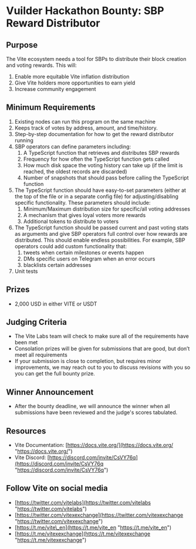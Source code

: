 # Vuilder Hackathon Bounty: SBP Reward Distributor

## Purpose
The Vite ecosystem needs a tool for SBPs to distribute their block creation	and voting rewards. This will:
1. Enable more equitable Vite inflation distribution
2. Give Vite holders more opportunities to earn yield
3. Increase community engagement

## Minimum Requirements
1. Existing nodes can run this program on the same machine
2. Keeps track of votes by address, amount, and time/history.
3. Step-by-step documentation for how to get the reward distributor running
4. SBP operators can define parameters including:
	1. A TypeScript function that retrieves and distributes SBP rewards
	2. Frequency for how often the TypeScript function gets called
	3. How much disk space the voting history can take up (if the limit is reached, the oldest records are discarded)
	4. Number of snapshots that should pass before calling the TypeScript function
5. The TypeScript function should have easy-to-set parameters (either at the top of the file or in a separate config file) for adjusting/disabling specific functionality. These parameters should include:
	1. Minimum/Maximum distribution size for specific/all voting addresses
	2. A mechanism that gives loyal voters more rewards
	3. Additional tokens to distribute to voters
6. The TypeScript function should be passed current and past voting stats as arguments and give SBP operators full control over how rewards are distributed. This should enable endless possibilities. For example, SBP operators could add custom functionality that:
	1. tweets when certain milestones or events happen
	2. DMs specific users on Telegram when an error occurs
	3. blacklists certain addresses
7. Unit tests


## Prizes
- 2,000 USD in either VITE or USDT

## Judging Criteria
- The Vite Labs team will check to make sure all of the requirements have been met
- Consolation prizes will be given for submissions that are good, but don’t meet all requirements
- If your submission is close to completion, but requires minor improvements, we may reach out to you to discuss revisions with you so you can get the full bounty prize.

## Winner Announcement
- After the bounty deadline, we will announce the winner when all submissions have been reviewed and the judge's scores tabulated.

## Resources
- Vite Documentation: [https://docs.vite.org/](https://docs.vite.org/ "https://docs.vite.org/")
- Vite Discord: [https://discord.com/invite/CsVY76q](https://discord.com/invite/CsVY76q "https://discord.com/invite/CsVY76q")

## Follow Vite on social media
- [https://twitter.com/vitelabs](https://twitter.com/vitelabs "https://twitter.com/vitelabs")
- [https://twitter.com/vitexexchange](https://twitter.com/vitexexchange "https://twitter.com/vitexexchange")
- [https://t.me/vite\_en](https://t.me/vite_en "https://t.me/vite_en")
- [https://t.me/vitexexchange](https://t.me/vitexexchange "https://t.me/vitexexchange")